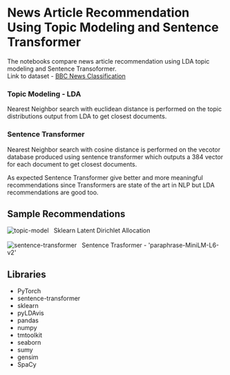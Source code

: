 # News Article Recommendation Using Topic Modeling and Sentence Transformer

The notebooks compare news article recommendation using LDA topic modeling and Sentence Transoformer.<br>
Link to dataset - [BBC News Classification](https://www.kaggle.com/competitions/learn-ai-bbc/data)<br>

### Topic Modeling - LDA
Nearest Neighbor search with euclidean distance is performed on the topic distributions output from LDA to get closest documents.<br>

### Sentence Transformer
Nearest Neighbor search with cosine distance is performed on the vecotor database produced using sentence transformer which outputs a 384 vector for each document to get closest documents.<br>

As expected Sentence Transformer give better and more meaningful recommendations since Transformers are state of the art in NLP but LDA recommendations are good too.

## Sample Recommendations 

![topic-model](https://user-images.githubusercontent.com/37840005/169703841-5c9e33e2-cba9-4591-8932-664fdc440f25.PNG)
&nbsp;&nbsp;Sklearn Latent Dirichlet Allocation
<br>
<br>
![sentence-transformer](https://user-images.githubusercontent.com/37840005/169703847-c6b94991-b5dc-413d-83d4-9fdf8381c794.PNG)
&nbsp;&nbsp;Sentence Trasformer - 'paraphrase-MiniLM-L6-v2'

## Libraries
* PyTorch
* sentence-transformer
* sklearn 
* pyLDAvis
* pandas
* numpy
* tmtoolkit
* seaborn
* sumy
* gensim
* SpaCy
